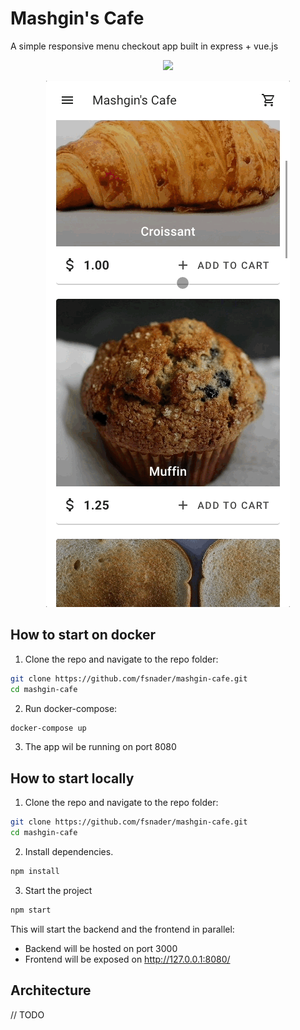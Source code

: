 # Mashgin's Cafe

A simple responsive menu checkout app built in express + vue.js

<p align="center">
  <img src="./docs/desktop-demo.gif?raw=true">
</p>

<p align="center">
  <img src="./docs/mobile-demo.gif?raw=true">
</p>

## How to start on docker
1. Clone the repo and navigate to the repo folder:
```bash
git clone https://github.com/fsnader/mashgin-cafe.git
cd mashgin-cafe
```

2. Run docker-compose:
```bash
docker-compose up
```
3. The app wil be running on port 8080

## How to start locally
1. Clone the repo and navigate to the repo folder:
```bash
git clone https://github.com/fsnader/mashgin-cafe.git
cd mashgin-cafe
```
2. Install dependencies.
```bash
npm install
```

3. Start the project
```bash
npm start
```
This will start the backend and the frontend in parallel:
- Backend will be hosted on port 3000
- Frontend will be exposed on http://127.0.0.1:8080/

## Architecture
// TODO
